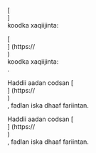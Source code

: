 [<br host>]<br action>koodka xaqiijinta:<br code>

[<br host>] (https://<br host>)<br action>koodka xaqiijinta:<br code>.

Haddii aadan codsan [<br host>] (https://<br host>)<br action>, fadlan iska dhaaf fariintan.

Haddii aadan codsan [<br host>] (https://<br host>)<br action>, fadlan iska dhaaf fariintan.
